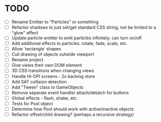 # TODO

* [ ] Rename Emitter to "Particles" or something
* [ ] Refactor shadows to just set/get standard CSS string, not be limited to a "glow" effect
* [ ] Update particle emitter to emit particles infinitely; can turn on/off
* [ ] Add additional effects to particles: rotate, fade, scale, etc.
* [ ] Allow 'rectangle' shapes
* [ ] Cull drawing of objects outwide viewport
* [ ] Rename project
* [ ] Give views their own <canvas> DOM element
* [ ] 3D CSS transitions when changing views
* [ ] Handle Hi-DPI screens - 2x backing store
* [ ] Add SAT collision detection
* [ ] Add "Tween" class to GameObjects
* [ ] Remove separate event handler attach/detatch for buttons
* [ ] Global effects - flash, shake, etc.
* [ ] Tests for Pool object
* [ ] Determine how Pool should work with active/inactive objects
* [ ] Refactor offset/child drawing? (perhaps a recursive strategy)
